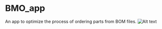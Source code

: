 # BMO_app
An app to optimize the process of ordering parts from BOM files.
![Alt text](https://raw.github.com/pmcote/BMO_app/master/BMO.jpg 'BMO loves BOMs')